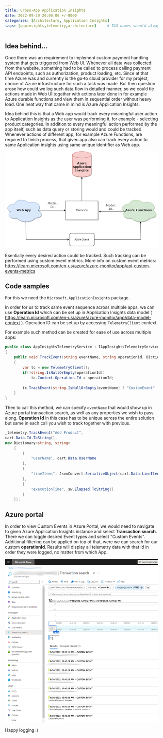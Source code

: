 ```yaml
---
title: Cross-App Application Insights
date: 2022-09-20 20:00:00 +/-0000
categories: [Architecture, Application Insights]
tags: [appinsights,telemetry,architecture]     # TAG names should always be lowercase
---
```


## Idea behind... ##

Once there was an requirement to implement custom payment handling system that gets triggered from Web UI. Whenever all data was collected from the website, something had to be called to process calling payment API endpoints, such as authorization, product loading, etc. Since at that time Azure was and currently is the go-to cloud provider for my project, choice of Azure infrastructure for such a task was made. But then question arose how could we log such data flow in detailed manner, so we could tie actions made in Web UI together with actions later done in for example Azure durable functions and view them in sequential order without heavy load. One neat way that came in mind is Azure Application Insights.
 
Idea behind this is that a Web app would track every meaningful user action to Application Insights as the user was performing it, for example - selecting product categories. In addition to every meaningful action performed by the app itself, such as data query or storing would and could be tracked. Whenever actions of different app, for example Azure Functions, are required to finish process, that given app also can track every action to same Application insights using same unique identifier as Web app.

![Telemetry workflow](/assets/img/posts/telemetry/telemetry.png "Telemetry workflow")

 Esentially every desired action could be tracked. Such tracking can be performed using custom event metrics.
 More info on custom event metrics: <https://learn.microsoft.com/en-us/azure/azure-monitor/app/api-custom-events-metrics>

## Code samples ##

For this we need the `Microsoft.ApplicationInsights` package.
 
In order for us to track same event sequence across multiple apps, we can use **Operation Id** which can be set up in Application Insights data model ( <https://learn.microsoft.com/en-us/azure/azure-monitor/app/data-model-context> ).
Operation ID can be set up by accessing `TelemetryClient` context.
 
For example such method can be created for ease of use across multiple apps:


```csharp
public class AppInsightsTelemetryService : IAppInsightsTelemetryService
{
    public void TrackEvent(string eventName, string operationId, Dictionary<string, string> properties = null)
    {
        var tc = new TelemetryClient();
        if(!string.IsNullOrEmpty(operationId))
            tc.Context.Operation.Id = operationId;

        tc.TrackEvent(string.IsNullOrEmpty(eventName) ? "CustomEvent" : eventName, properties);
    }
}
```

Then to call this method, we can specify `eventName` that would show up in Azure portal transaction search, as well as any properties we wish to pass along. **Operation Id** in this case has to be unique across the entire solution but same in each call you wish to track together with previous.

```csharp
_telemetry.TrackEvent("Add Product",
cart.Data.Id.ToString(),
new Dictionary<string, string>
    {
        {
            "userName", cart.Data.UserName
        },
        {
            "lineItems", JsonConvert.SerializeObject(cart.Data.LineItems)
        },
        {
            "executionTime", sw.Elapsed.ToString()
        }
    });
```

## Azure portal ##

In order to view Custom Events in Azure Portal, we would need to navigate to given Azure Application Insights instance and select **Transaction search**. There we can toggle desired Event types and select "Custom Events". Additional filtering can be applied on top of that, were we can search for our custom **operationId**. Results will display all telemetry data with that Id in order they were logged, no matter from which App.

![Azure portal transacton search](/assets/img/posts/telemetry/telemetry-portal.PNG "Azure portal transacton search")

Happy logging :)

